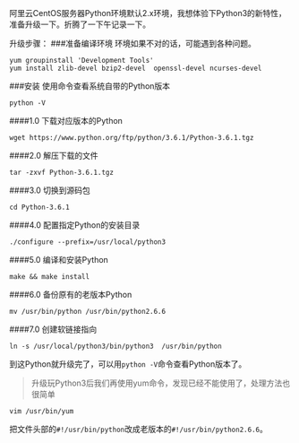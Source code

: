 阿里云CentOS服务器Python环境默认2.x环境，我想体验下Python3的新特性，准备升级一下。折腾了一下午记录一下。

升级步骤：
###准备编译环境
环境如果不对的话，可能遇到各种问题。
```
yum groupinstall 'Development Tools'
yum install zlib-devel bzip2-devel  openssl-devel ncurses-devel
```
###安装
使用命令查看系统自带的Python版本
```
python -V
```
####1.0 下载对应版本的Python
```
wget https://www.python.org/ftp/python/3.6.1/Python-3.6.1.tgz
```
####2.0 解压下载的文件
```
tar -zxvf Python-3.6.1.tgz
```
####3.0 切换到源码包
```
cd Python-3.6.1
```
####4.0 配置指定Python的安装目录
```
./configure --prefix=/usr/local/python3
```



####5.0 编译和安装Python
```
make && make install
```

####6.0 备份原有的老版本Python
```
mv /usr/bin/python /usr/bin/python2.6.6
```

####7.0 创建软链接指向
```
ln -s /usr/local/python3/bin/python3  /usr/bin/python
```

到这Python就升级完了，可以用`python -V`命令查看Python版本了。

> 升级玩Python3后我们再使用yum命令，发现已经不能使用了，处理方法也很简单
```
vim /usr/bin/yum
```

把文件头部的`#!/usr/bin/python`改成老版本的`#!/usr/bin/python2.6.6`。



